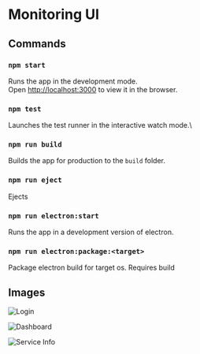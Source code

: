 # Monitoring UI

## Commands

### `npm start`

Runs the app in the development mode.\
Open [http://localhost:3000](http://localhost:3000) to view it in the browser.

### `npm test`

Launches the test runner in the interactive watch mode.\

### `npm run build`

Builds the app for production to the `build` folder.

### `npm run eject`

Ejects

### `npm run electron:start`

Runs the app in a development version of electron.

### `npm run electron:package:<target>`

Package electron build for target os. Requires build

## Images

![Login](https://i.imgur.com/sz3wJlv.png)

![Dashboard](https://i.imgur.com/SVaOlOY.png)

![Service Info](https://i.imgur.com/EzjTemI.png)